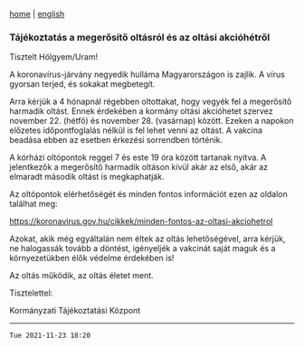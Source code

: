 [home](../README.md)
 | 
[english](../en/2021-11-23.md)

### Tájékoztatás a megerősítő oltásról és az oltási akcióhétről

Tisztelt Hölgyem/Uram!

A koronavírus-járvány negyedik hulláma Magyarországon is zajlik. A vírus gyorsan terjed, és sokakat megbetegít.

Arra kérjük a 4 hónapnál régebben oltottakat, hogy vegyék fel a megerősítő harmadik oltást. Ennek érdekében a kormány oltási akcióhetet szervez november 22. (hétfő) és november 28. (vasárnap) között. Ezeken a napokon előzetes időpontfoglalás nélkül is fel lehet venni az oltást. A vakcina beadása ebben az esetben érkezési sorrendben történik.

A kórházi oltópontok reggel 7 és este 19 óra között tartanak nyitva. A jelentkezők a megerősítő harmadik oltáson kívül akár az első, akár az elmaradt második oltást is megkaphatják.

Az oltópontok elérhetőségét és minden fontos információt ezen az oldalon találhat meg:

https://koronavirus.gov.hu/cikkek/minden-fontos-az-oltasi-akciohetrol

Azokat, akik még egyáltalán nem éltek az oltás lehetőségével, arra kérjük, ne halogassák tovább a döntést, igényeljék a vakcinát saját maguk és a környezetükben élők védelme érdekében is!

Az oltás működik, az oltás életet ment.

Tisztelettel:

Kormányzati Tájékoztatási Központ

---
`Tue 2021-11-23 18:20`